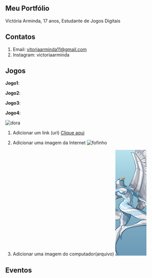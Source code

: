 ## Meu Portfólio
Victória Arminda, 17 anos,
Estudante de Jogos Digitais 

## Contatos
1. Email: vitoriaarminda11@gmail.com  
2. Instagram: victoriaarminda  


## Jogos
**Jogo1**:

**Jogo2**:

**Jogo3**:

**Jogo4**:

![dora](https://www.aprenderexcel.com.br//imagens/post/385/2901-1.jpg)

1. Adicionar um link (url)
[Clique aqui](https://www.google.com/url?sa=i&source=images&cd=&ved=2ahUKEwjxp-Wo6a7fAhXJg5AKHT29DUkQjRx6BAgBEAU&url=https%3A%2F%2Fcomicbook.com%2F2018%2F06%2F17%2Fstar-wars-nine-movies-in-development-more-stand-alones%2F&psig=AOvVaw0nROOw65krTSM9SXA0C3F-&ust=1545409541189967)

2. Adicionar uma imagem da Internet
![fofinho](https://encrypted-tbn0.gstatic.com/images?q=tbn:ANd9GcRQqHK3WncHmmYRMTLoD5tGKNLYq7y7qLxaMPunztmKm3Pkx86Efw)


3. Adicionar uma imagem do computador(arquivo)
![imagem1](guardião%201.png)





## Eventos 

